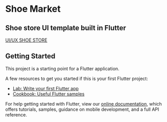 # Shoe Market

## Shoe store UI template built in Flutter

[UI/UX SHOE STORE](https://cdn.dribbble.com/users/4470689/screenshots/15729738/media/05995f4841e1d212739de7fb451076cf.jpg?compress=1&resize=1200x900)

## Getting Started

This project is a starting point for a Flutter application.

A few resources to get you started if this is your first Flutter project:

- [Lab: Write your first Flutter app](https://flutter.dev/docs/get-started/codelab)
- [Cookbook: Useful Flutter samples](https://flutter.dev/docs/cookbook)

For help getting started with Flutter, view our
[online documentation](https://flutter.dev/docs), which offers tutorials,
samples, guidance on mobile development, and a full API reference.
